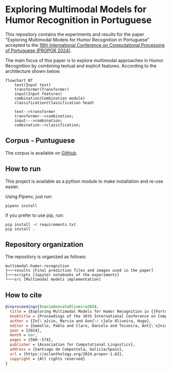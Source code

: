 # Exploring Multimodal Models for Humor Recognition in Portuguese

This repository contains the experiments and results for the paper "Exploring Multimodal Models for Humor Recognition in Portuguese" accepted to the [16th International Conference on Computational Processing of Portuguese (PROPOR 2024)](https://propor2024.citius.gal/).

The main focus of this paper is to explore multimodal approaches in Humor Recognition by combining textual and explicit features. According to the architecture shown below.

```mermaid
flowchart BT
    text(Input text)
    transformer(Transformer)
    input(Input features)
    combination(Combination module)
    classification(Classification head)

    text-->transformer
    transformer-->combination;
    input--->combination;
    combination-->classification;
```

## Corpus - Puntuguese

The corpus is available on [GitHub](https://github.com/Superar/Puntuguese).

## How to run

This project is available as a python module to make installation and re-use easier.

Using Pipenv, just run:

```
pipenv install
```

If you prefer to use pip, run:

```
pip install -r requirements.txt
pip install .
```

## Repository organization

The repository is organized as follows:

```
multimodal-humor-recognition
├───results [Final prediction files and images used in the paper]
├───scripts [Jupyter notebooks of the experiments]
└───src [Multimodal models implementation]
```

## How to cite
```bibtex
@inproceedings{InacioGoncaloOliveira2024,
  title = {Exploring Multimodal Models for Humor Recognition in {{Portuguese}}},
  booktitle = {Proceedings of the 16th International Conference on Computational Processing of Portuguese},
  author = {In{\'a}cio, Marcio and Gon{\c c}alo Oliveira, Hugo},
  editor = {Gamallo, Pablo and Claro, Daniela and Teixeira, Ant{\'o}nio and Real, Livy and Garcia, Marcos and Oliveira, Hugo Gon{\c c}alo and Amaro, Raquel},
  year = {2024},
  month = mar,
  pages = {568--574},
  publisher = {Association for Computational Lingustics},
  address = {Santiago de Compostela, Galicia/Spain},
  url = {https://aclanthology.org/2024.propor-1.62},
  copyright = {All rights reserved}
}
```

